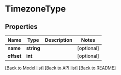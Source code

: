 # TimezoneType

## Properties
Name | Type | Description | Notes
------------ | ------------- | ------------- | -------------
**name** | **string** |  | [optional] 
**offset** | **int** |  | [optional] 

[[Back to Model list]](../../README.md#documentation-for-models) [[Back to API list]](../../README.md#documentation-for-api-endpoints) [[Back to README]](../../README.md)

